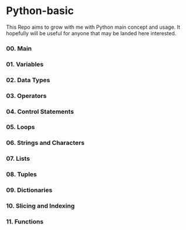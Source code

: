# Python-basic
This Repo aims to grow with me with Python main concept and usage.
It hopefully will be useful for anyone that may be landed here interested.

### 00. Main
### 01. Variables
### 02. Data Types
### 03. Operators
### 04. Control Statements
### 05. Loops
### 06. Strings and Characters
### 07. Lists
### 08. Tuples
### 09. Dictionaries
### 10. Slicing and Indexing
### 11. Functions
